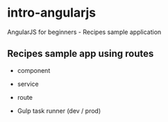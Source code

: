 # intro-angularjs
AngularJS for beginners - Recipes sample application

## Recipes sample app using routes

- component
- service
- route

- Gulp task runner (dev / prod)

